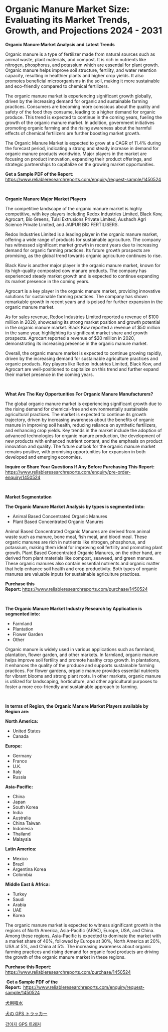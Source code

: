 <p><h1>Organic Manure Market Size: Evaluating its Market Trends, Growth, and Projections 2024 - 2031</h1></p><p><strong>Organic Manure Market Analysis and Latest Trends</strong></p>
<p><p>Organic manure is a type of fertilizer made from natural sources such as animal waste, plant materials, and compost. It is rich in nutrients like nitrogen, phosphorus, and potassium which are essential for plant growth. Organic manure helps improve soil structure, fertility, and water retention capacity, resulting in healthier plants and higher crop yields. It also promotes beneficial microorganisms in the soil, making it more sustainable and eco-friendly compared to chemical fertilizers.</p><p>The organic manure market is experiencing significant growth globally, driven by the increasing demand for organic and sustainable farming practices. Consumers are becoming more conscious about the quality and safety of the food they consume, leading to a higher demand for organic produce. This trend is expected to continue in the coming years, fueling the growth of the organic manure market. In addition, government initiatives promoting organic farming and the rising awareness about the harmful effects of chemical fertilizers are further boosting market growth.</p><p>The Organic Manure Market is expected to grow at a CAGR of 11.4% during the forecast period, indicating a strong and steady increase in demand for organic manure products worldwide. Major players in the market are focusing on product innovation, expanding their product offerings, and strategic partnerships to capitalize on the growing market opportunities.</p></p>
<p><strong>Get a Sample PDF of the Report:&nbsp;</strong> <a href="https://www.reliableresearchreports.com/enquiry/request-sample/1450524">https://www.reliableresearchreports.com/enquiry/request-sample/1450524</a></p>
<p>&nbsp;</p>
<p><strong>Organic Manure Major Market Players</strong></p>
<p><p>The competitive landscape of the organic manure market is highly competitive, with key players including Redox Industries Limited, Black Kow, Agrocart, Bio Greens, Tulsi Extrusions Private Limited, Aushadh Agri Science Private Limited, and JAIPUR BIO FERTILISERS. </p><p>Redox Industries Limited is a leading player in the organic manure market, offering a wide range of products for sustainable agriculture. The company has witnessed significant market growth in recent years due to increasing demand for organic farming practices. Its future growth prospects are promising, as the global trend towards organic agriculture continues to rise.</p><p>Black Kow is another major player in the organic manure market, known for its high-quality composted cow manure products. The company has experienced steady market growth and is expected to continue expanding its market presence in the coming years.</p><p>Agrocart is a key player in the organic manure market, providing innovative solutions for sustainable farming practices. The company has shown remarkable growth in recent years and is poised for further expansion in the organic manure market.</p><p>As for sales revenue, Redox Industries Limited reported a revenue of $100 million in 2020, showcasing its strong market position and growth potential in the organic manure market. Black Kow reported a revenue of $50 million in the same year, highlighting its significant market share and growth prospects. Agrocart reported a revenue of $20 million in 2020, demonstrating its increasing presence in the organic manure market. </p><p>Overall, the organic manure market is expected to continue growing rapidly, driven by the increasing demand for sustainable agriculture practices and organic products. Key players like Redox Industries Limited, Black Kow, and Agrocart are well-positioned to capitalize on this trend and further expand their market presence in the coming years.</p></p>
<p>&nbsp;</p>
<p><strong>What Are The Key Opportunities For Organic Manure Manufacturers?</strong></p>
<p><p>The global organic manure market is experiencing significant growth due to the rising demand for chemical-free and environmentally sustainable agricultural practices. The market is expected to continue its growth trajectory, driven by increasing awareness about the benefits of organic manure in improving soil health, reducing reliance on synthetic fertilizers, and enhancing crop yields. Key trends in the market include the adoption of advanced technologies for organic manure production, the development of new products with enhanced nutrient content, and the emphasis on product innovation and quality. The future outlook for the organic manure market remains positive, with promising opportunities for expansion in both developed and emerging economies.</p></p>
<p><strong>Inquire or Share Your Questions If Any Before Purchasing This Report:</strong> <a href="https://www.reliableresearchreports.com/enquiry/pre-order-enquiry/1450524">https://www.reliableresearchreports.com/enquiry/pre-order-enquiry/1450524</a></p>
<p>&nbsp;</p>
<p><strong>Market Segmentation</strong></p>
<p><strong>The Organic Manure Market Analysis by types is segmented into:</strong></p>
<p><ul><li>Animal Based Concentrated Organic Manures</li><li>Plant Based Concentrated Organic Manures</li></ul></p>
<p><p>Animal Based Concentrated Organic Manures are derived from animal waste such as manure, bone meal, fish meal, and blood meal. These organic manures are rich in nutrients like nitrogen, phosphorus, and potassium, making them ideal for improving soil fertility and promoting plant growth. Plant Based Concentrated Organic Manures, on the other hand, are derived from plant materials like compost, seaweed, and green manure. These organic manures also contain essential nutrients and organic matter that help enhance soil health and crop productivity. Both types of organic manures are valuable inputs for sustainable agriculture practices.</p></p>
<p><strong>Purchase this Report:&nbsp;</strong><a href="https://www.reliableresearchreports.com/purchase/1450524">https://www.reliableresearchreports.com/purchase/1450524</a></p>
<p>&nbsp;</p>
<p><strong>The Organic Manure Market Industry Research by Application is segmented into:</strong></p>
<p><ul><li>Farmland</li><li>Plantation</li><li>Flower Garden</li><li>Other</li></ul></p>
<p><p>Organic manure is widely used in various applications such as farmland, plantation, flower garden, and other markets. In farmland, organic manure helps improve soil fertility and promote healthy crop growth. In plantations, it enhances the quality of the produce and supports sustainable farming practices. For flower gardens, organic manure provides essential nutrients for vibrant blooms and strong plant roots. In other markets, organic manure is utilized for landscaping, horticulture, and other agricultural purposes to foster a more eco-friendly and sustainable approach to farming.</p></p>
<p>&nbsp;</p>
<p><strong>In terms of Region, the Organic Manure Market Players available by Region are:</strong></p>
<p>
    <p> <strong> North America: </strong>
        <ul>
            <li>United States</li>
            <li>Canada</li>
        </ul>
        </p> 
    <p> <strong> Europe: </strong>
        <ul>
            <li>Germany</li>
            <li>France</li>
            <li>U.K.</li>
            <li>Italy</li>
            <li>Russia</li>
        </ul>
        </p> 
    <p> <strong> Asia-Pacific: </strong>
        <ul>
            <li>China</li>
            <li>Japan</li>
            <li>South Korea</li>
            <li>India</li>
            <li>Australia</li>
            <li>China Taiwan</li>
            <li>Indonesia</li>
            <li>Thailand</li>
            <li>Malaysia</li>
        </ul>
        </p> 
    <p> <strong> Latin America: </strong>
        <ul>
            <li>Mexico</li>
            <li>Brazil</li>
            <li>Argentina Korea</li>
            <li>Colombia</li>
        </ul>
        </p> 
    <p> <strong> Middle East & Africa: </strong>
        <ul>
            <li>Turkey</li>
            <li>Saudi</li>
            <li>Arabia</li>
            <li>UAE</li>
            <li>Korea</li>
        </ul>
    </p>
    </p>
<p><p>The organic manure market is expected to witness significant growth in the regions of North America, Asia-Pacific (APAC), Europe, USA, and China. Among these regions, Asia-Pacific is expected to dominate the market with a market share of 40%, followed by Europe at 30%, North America at 20%, USA at 5%, and China at 5%. The increasing awareness about organic farming practices and rising demand for organic food products are driving the growth of the organic manure market in these regions.</p></p>
<p><strong>Purchase this Report: </strong><a href="https://www.reliableresearchreports.com/purchase/1450524">https://www.reliableresearchreports.com/purchase/1450524</a></p>
<p>&nbsp;<strong>Get a Sample PDF of the Report:&nbsp;&nbsp;</strong><a href="https://www.reliableresearchreports.com/enquiry/request-sample/1450524">https://www.reliableresearchreports.com/enquiry/request-sample/1450524</a></p>
<p><strong></strong></p>
<p><p><a href="https://medium.com/@klr1591/%E7%8A%AC%E7%94%A8%E6%B0%B4%E9%A3%B2%E3%81%BF%E5%A0%B4%E5%B8%82%E5%A0%B4%E3%81%AE%E8%A6%8F%E6%A8%A1%E3%81%AF-%E3%82%B0%E3%83%AD%E3%83%BC%E3%83%90%E3%83%AB%E7%94%A3%E6%A5%AD%E3%81%AB%E3%81%8A%E3%81%91%E3%82%8B%E6%9C%80%E9%81%A9%E3%81%AA%E3%83%9E%E3%83%BC%E3%82%B1%E3%83%86%E3%82%A3%E3%83%B3%E3%82%B0%E3%83%81%E3%83%A3%E3%83%8D%E3%83%AB%E3%82%92%E7%A4%BA%E3%81%97%E3%81%A6%E3%81%84%E3%81%BE%E3%81%99-1459bccf10a6">犬用噴水</a></p><p><a href="https://medium.com/@klr1591/%E7%8A%AC%E3%81%AEgps%E3%83%88%E3%83%A9%E3%83%83%E3%82%AB%E3%83%BC%E5%B8%82%E5%A0%B4%E3%83%AC%E3%83%9D%E3%83%BC%E3%83%88%E3%81%AF-%E3%81%93%E3%81%AE%E5%B8%82%E5%A0%B4%E3%81%AE%E6%9C%80%E6%96%B0%E3%83%88%E3%83%AC%E3%83%B3%E3%83%89%E3%81%A8%E6%88%90%E9%95%B7%E6%A9%9F%E4%BC%9A%E3%82%92%E6%98%8E%E3%82%89%E3%81%8B%E3%81%AB%E3%81%97%E3%81%A6%E3%81%84%E3%81%BE%E3%81%99-d9ab7d54e175">犬の GPS トラッカー</a></p><p><a href="https://medium.com/@skyleitney456456/%EA%B0%9C-gps-%EC%B6%94%EC%A0%81%EA%B8%B0-%EC%8B%9C%EC%9E%A5-%EC%A2%85%EB%A5%98-%EC%9D%91%EC%9A%A9-%EB%B0%8F-%EC%A7%80%EB%A6%AC%EC%97%90-%EB%8C%80%ED%95%9C-%ED%8F%AC%EA%B4%84%EC%A0%81-%ED%8F%89%EA%B0%80-65723539955a">강아지 GPS 트래커</a></p></p>